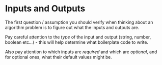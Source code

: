 # Inputs and Outputs

The first question / assumption you should verify when thinking about an algorithm problem is to figure out what the inputs and outputs are.

Pay careful attention to the _type_ of the input and output (string, number, boolean etc...) - this will help determine what boilerplate code to write.

Also pay attention to which inputs are _required_ and which are _optional_, and for optional ones, what their default values might be.
